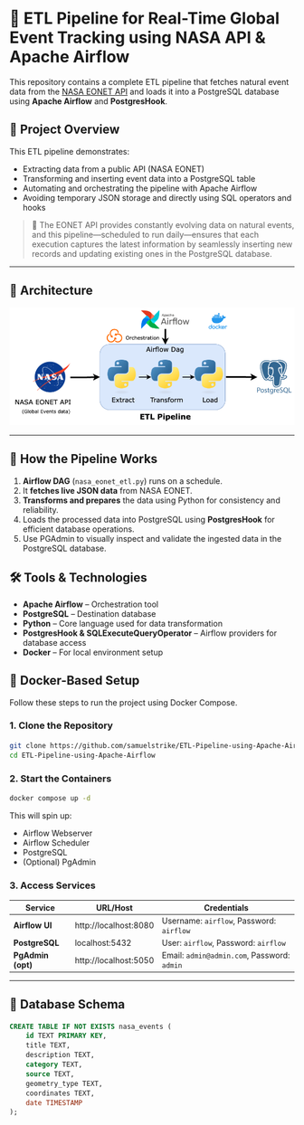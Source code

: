 # 🚀 ETL Pipeline for Real-Time Global Event Tracking using NASA API & Apache Airflow

This repository contains a complete ETL pipeline that fetches natural event data from the [NASA EONET API](https://eonet.gsfc.nasa.gov/api/v3/events) and loads it into a PostgreSQL database using **Apache Airflow** and **PostgresHook**.

## 📌 Project Overview

This ETL pipeline demonstrates:

- Extracting data from a public API (NASA EONET)
- Transforming and inserting event data into a PostgreSQL table
- Automating and orchestrating the pipeline with Apache Airflow
- Avoiding temporary JSON storage and directly using SQL operators and hooks

> 🔁 The EONET API provides constantly evolving data on natural events, and this pipeline—scheduled to run daily—ensures that each execution captures the latest information by seamlessly inserting new records and updating existing ones in the PostgreSQL database.

---

## 📐 Architecture

![Architecture Diagram](images/elt_architecture.png )

---

## 🚀 How the Pipeline Works

1. **Airflow DAG** (`nasa_eonet_etl.py`) runs on a schedule.
2. It **fetches live JSON data** from NASA EONET.
3. **Transforms and prepares** the data using Python for consistency and reliability.
4. Loads the processed data into PostgreSQL using **PostgresHook** for efficient database operations.
5. Use PGAdmin to visually inspect and validate the ingested data in the PostgreSQL database.

## 🛠️ Tools & Technologies

- **Apache Airflow** – Orchestration tool
- **PostgreSQL** – Destination database
- **Python** – Core language used for data transformation
- **PostgresHook & SQLExecuteQueryOperator** – Airflow providers for database access
- **Docker** – For local environment setup


## 🐳 Docker-Based Setup

Follow these steps to run the project using Docker Compose.

### 1. Clone the Repository

```bash
git clone https://github.com/samuelstrike/ETL-Pipeline-using-Apache-Airflow.git
cd ETL-Pipeline-using-Apache-Airflow
```

### 2. Start the Containers

```bash
docker compose up -d
```

This will spin up:

- Airflow Webserver
- Airflow Scheduler
- PostgreSQL
- (Optional) PgAdmin

### 3. Access Services

| Service           | URL/Host                      | Credentials                      |
|------------------|-------------------------------|----------------------------------|
| **Airflow UI**    | http://localhost:8080         | Username: `airflow`, Password: `airflow` |
| **PostgreSQL**    | localhost:5432                | User: `airflow`, Password: `airflow`     |
| **PgAdmin (opt)** | http://localhost:5050         | Email: `admin@admin.com`, Password: `admin` |

---

## 🧱 Database Schema

```sql
CREATE TABLE IF NOT EXISTS nasa_events (
    id TEXT PRIMARY KEY,
    title TEXT,
    description TEXT,
    category TEXT,
    source TEXT,
    geometry_type TEXT,
    coordinates TEXT,
    date TIMESTAMP
);
```

